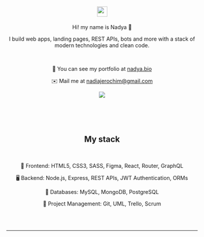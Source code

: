 <body>
  <div class="header">
    <div class="text" align="center">
      <h1>
        <img src="/src/images/logo.png" width="27px">
      </h1>
      <p>Hi! my name is Nadya 👋</p>
      <p>I build web apps, landing pages, REST APIs, bots and more with a stack of modern technologies and clean code.</p>
      <br>
      <p align="center">💼  You can see my portfolio at <a href="https://nadya.bio/">nadya.bio</a>
      <p align="center">✉️  Mail me at <a href="mailto:nadiajerochim@gmail.com/">nadiajerochim@gmail.com</a></p>
      <a href="https://www.linkedin.com/in/nadiajerochim/"><img src="https://img.shields.io/badge/LinkedIn-0077B5?style=for-the-badge&logo=linkedin&logoColor=white" /></a>
      <br></br>
      <br>
    </div>
      <br></br>
    <div class="text">
      <h2 align="center">My stack</h2>
      <br>
      <p align="center">📱 Frontend: HTML5, CSS3, SASS, Figma, React, Router, GraphQL</p>
      <p align="center">🖥️ Backend: Node.js, Express, REST APIs, JWT Authentication, ORMs</p>
      <p align="center">💾 Databases: MySQL, MongoDB, PostgreSQL</p>
      <p align="center">👥 Project Management: Git, UML, Trello, Scrum</p>
      <p align="center"> </p>
      <br>
    </div>
  </div>
  <br>
  <hr>
</body>
